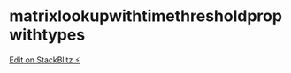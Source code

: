 # matrixlookupwithtimethresholdpropwithtypes

[Edit on StackBlitz ⚡️](https://stackblitz.com/edit/matrixlookupwithtimethresholdpropwithtypes)